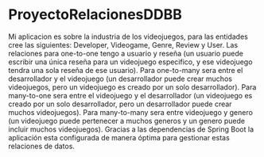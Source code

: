# ProyectoRelacionesDDBB
Mi aplicacion es sobre la industria de los videojuegos, para las entidades cree las siguientes: Developer, Videogame, Genre, Review y User. Las relaciones para one-to-one tengo a usuario y reseña (un usuario puede escribir una única reseña para un videojuego especifico, y ese videojuego tendra una sola reseña de ese usuario). Para one-to-many sera entre el desarrollador y el videojuego (un desarrollador puede crear muchos videojuegos, pero un videojuego es creado por un solo desarrollador). Para many-to-one sera entre el videojuego y el desarrollador (un videojuego es creado por un solo desarrollador, pero un desarrollador puede crear muchos videojuegos). Para many-to-many sera entre videojuego y genero (un videojuego puede pertenecer a muchos generos y un genero puede incluir muchos videojuegos). Gracias a las dependencias de Spring Boot la aplicación esta configurada de manera óptima para gestionar estas relaciones de datos.
